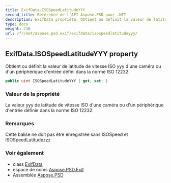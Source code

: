 ```yaml
---
title: ExifData.ISOSpeedLatitudeYYY
second_title: Référence de l'API Aspose.PSD pour .NET
description: ExifData propriété. Obtient ou définit la valeur de latitude de vitesse ISO yyy dune caméra ou dun périphérique dentrée défini dans la norme ISO 12232.
type: docs
weight: 710
url: /fr/net/aspose.psd.exif/exifdata/isospeedlatitudeyyy/
---
```

## ExifData.ISOSpeedLatitudeYYY property

Obtient ou définit la valeur de latitude de vitesse ISO yyy d'une caméra ou d'un périphérique d'entrée défini dans la norme ISO 12232.

```csharp
public uint ISOSpeedLatitudeYYY { get; set; }
```

### Valeur de la propriété

La valeur yyy de latitude de vitesse ISO d'une caméra ou d'un périphérique d'entrée définie dans la norme ISO 12232.

### Remarques

Cette balise ne doit pas être enregistrée sans ISOSpeed et ISOSpeedLatitudezzz

### Voir également

* class [ExifData](../)
* espace de noms [Aspose.PSD.Exif](../../exifdata/)
* Assemblée [Aspose.PSD](../../../)


